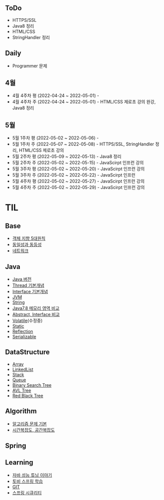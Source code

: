 ## ToDo
  * HTTPS/SSL
  * Java8 정리
  * HTML/CSS
  * StringHandler 정리

## Daily 
  - Programmer 문제

## 4월
  * 4월 4주차 평 (2022-04-24 ~ 2022-05-01) - 
  * 4월 4주차 주 (2022-04-24 ~ 2022-05-01) - HTML/CSS 제로초 강의 완강, Java8 정리

## 5월
  * 5월 1주차 평 (2022-05-02 ~ 2022-05-06) - 
  * 5월 1주차 주 (2022-05-07 ~ 2022-05-08) - HTTPS/SSL, StringHandler 정리, HTML/CSS 제로초 강의
  * 5월 2주차 평 (2022-05-09 ~ 2022-05-13) - Java8 정리
  * 5월 2주차 주 (2022-05-02 ~ 2022-05-15) - JavaScirpt 인프런 강의
  * 5월 3주차 평 (2022-05-02 ~ 2022-05-20) - JavaScirpt 인프런 강의
  * 5월 3주차 주 (2022-05-02 ~ 2022-05-22) - JavaScirpt 인프런 
  * 5월 4주차 평 (2022-05-02 ~ 2022-05-27) - JavaScirpt 인프런 강의
  * 5월 4주차 주 (2022-05-02 ~ 2022-05-29) - JavaScirpt 인프런 강의


# TIL

## Base
* [객체 지향 5대원칙](01.Base/Solid.md)
* [동일성과 동등성](01.Base/Identical_Equality.md)
* [네트워크](01.Base/Network/)

## Java
* [Java 버전](02.Java/Java_Version.md)
* [Thread 기본개념](02.Java/Thread.md)
* [Interface 기본개념](02.Java/Interface.md)
* [JVM](02.Java/JVM.md)
* [String](02.Java/String.md)
* [Java7,8 메모리 영역 비교](02.Java/Java7_Java8_Memory.md)
* [Abstract, Interface 비교](02.Java/Abstract_Interface.md)
* [Volatile](02.Java/Volatile.md)(수정중)
* [Static](02.Java/Static.md)
* [Reflection](02.Java/Reflection.md)
* [Serializable](02.Java/Serializable.md)

## DataStructure
* [Array](03.DataStructure/Array.md)
* [LinkedList](03.DataStructure/LinkedList.md)
* [Stack](03.DataStructure/Stack.md)
* [Queue](03.DataStructure/Queue.md)
* [Binary Search Tree](03.DataStructure/BinarySearchTree.md)
* [AVL Tree](03.DataStructure/AVLTree.md)
* [Red Black Tree](03.DataStructure/RedBlackTree.md)

## Algorithm
* [알고리즘 문제 기본](04.Algorithm/Basic/)
* [시간복잡도, 공간복잡도](04.Algorithm/TimeSpaceComplexity.md)

## Spring

## Learning

* [자바 성능 튜닝 이야기](06.Learning/JavaTuning)
* [토비 스프링 학습](06.Learning/TobySpring)
* [GIT](06.Learning/GIT)
* [스프링 시큐리티](06.Learning/SpringSecurity)
